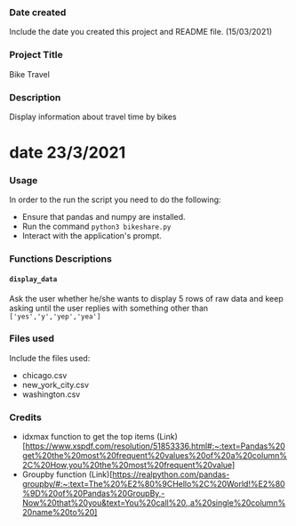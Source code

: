 ### Date created
Include the date you created this project and README file. (15/03/2021)

### Project Title
Bike Travel

### Description
Display information about travel time by bikes
# date 23/3/2021
### Usage
In order to the run the script you need to do the following:

* Ensure that pandas and numpy are installed.
* Run the command `python3 bikeshare.py`
* Interact with the application's prompt.

### Functions Descriptions
#### `display_data`
Ask the user whether he/she wants to display 5 rows of raw data and keep asking until the user replies with something other than `['yes','y','yep','yea']`

### Files used
Include the files used:

* chicago.csv
* new_york_city.csv
* washington.csv

### Credits

* idxmax function to get the top items (Link)[https://www.xspdf.com/resolution/51853336.html#:~:text=Pandas%20get%20the%20most%20frequent%20values%20of%20a%20column%2C%20How,you%20the%20most%20frequent%20value] 
* Groupby function (Link)[https://realpython.com/pandas-groupby/#:~:text=The%20%E2%80%9CHello%2C%20World!%E2%80%9D%20of%20Pandas%20GroupBy,-Now%20that%20you&text=You%20call%20.,a%20single%20column%20name%20to%20]
